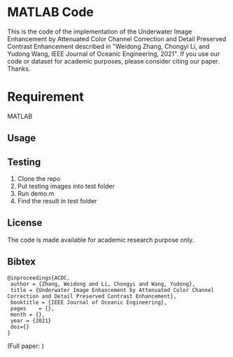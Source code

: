 # MATLAB Code
This is the code of the implementation of the Underwater Image Enhancement by Attenuated Color Channel Correction and Detail Preserved Contrast Enhancement described in "Weidong Zhang, Chongyi Li, and Yudong Wang, <Underwater Image Enhancement by Attenuated Color Channel Correction and Detail Preserved Contrast Enhancement> IEEE Journal of Oceanic Engineering, 2021". If you use our code or dataset for academic purposes, please consider citing our paper. Thanks.

# Requirement
MATLAB

## **Usage**

## Testing
1. Clone the repo
2. Put testing images into test folder
3. Run demo.m
6. Find the result in test folder

##  License
The code is made available for academic research purpose only. 

## Bibtex

```
@inproceedings{ACDC,
 author = {Zhang, Weidong and Li, Chongyi and Wang, Yudong},
 title = {Underwater Image Enhancement by Attenuated Color Channel Correction and Detail Preserved Contrast Enhancement},
 booktitle = {IEEE Journal of Oceanic Engineering},
 pages    = {},
 month = {},
 year = {2021}
 doi={}
}
```

(Full paper:  )
